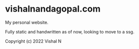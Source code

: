 # vishalnandagopal.com

My personal website.

Fully static and handwritten as of now, looking to move to a ssg.

Copyright (c) 2022 Vishal N